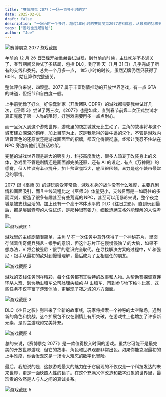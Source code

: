 ```yaml
---
title: "赛博朋克 2077：一场一百多小时的梦"
date: 2025-02-01
draft: false
description: "一场历时一个多月、超过105小时的赛博朋克2077游戏体验，从最初的犹豫到最终的沉浸，这是一次关于未来世界、人性考验和游戏艺术的深度探索。"
tags: ["游戏也是场冒险"]
author: "Joe"
---
```


![赛博朋克 2077 游戏截图](/images/posts/cyberpunk-2077-hundred-hours-dream/image.webp)

年前的 12 月 26 日已经开始重新尝试游玩，到节前的时候，主线就差不多通关了，春节期间又尝试了多结局，包括 DLC，到了昨天（1 月 31 日）几乎完成了所有的支线和委托，总共一个月多一点， 105 小时的时长，虽然奖牌仍然只获得了 60%，姑且算作完整通关。

整体评价来说，四颗星。2077 属于丰富剧情推动的开放世界游戏，有一点 GTA 的味道，但细节和自由度一般。

上手前犹豫了好久，好像蠢驴家（开发团队 CDPR）的游戏都需要我尝试好几次，《巫师 3》尝试了两三次，《2077》也是如此，直到春节前第二次正式尝试才真正克服了第一人称的阻碍，好游戏需要再多一点点耐心。

而一旦沉入到这个游戏世界，游戏里的夜之城就无比生动了，主角的故事将与这个城市建立深深的羁绊，加上目前为止，这是我觉得的最牛逼的汉化，不管是游戏内语音音色的还原度还是游戏画面里的招牌，都汉化得很彻底，经常让我忍不住站在 NPC 旁边听他们用脏话吵架。

完整的游戏世界观是最大的吸引力，科技高度发达，很多人热衷于改装身上的义体，游戏里不管是剧情还是画面都完美还原，还有 AI 的设定，有点《万神殿》的感觉，但人性没有半点提升，加上贫富差距大，底层很困顿，暴力是这个城市最常见的事情。

2077 跟《巫师 3》的游玩感受非常像，游戏本身的战斗没有什么难度，主要靠剧情和画面吸引，而且主线流程比之《巫师 3》体量更小，支线反而是一如既往的多而深刻，塑造了很多有趣甚至有些荒诞的 NPC，甚至可以用暴论来说，整个夜之城是被支线盘活的。加上还有一个高于本体水平的 DLC《往日之影》，直到玩到最后，都是层层嵌套的人性试炼，是那种很有张力，细致琢磨又格外能理解的人性考验。

![游戏截图 1](/images/posts/cyberpunk-2077-hundred-hours-dream/image-1.webp)

游戏里的主线剧情很简单，主角 V 在一次任务中意外获得了一个神秘芯片，里面存储着传奇佣兵强尼・银手的意识，但这个芯片正在慢慢侵蚀 V 的大脑，如果不想办法，V 将会被强尼・银手的意识完全取代。在寻找解决方案的过程中，V 和强尼・银手从最初的敌对到慢慢理解，最后成为了互相信任的朋友。

![游戏截图 2](/images/posts/cyberpunk-2077-hundred-hours-dream/image-2.webp)

游戏的支线任务同样精彩，每个任务都有其独特的故事和人物。从帮助警探调查连环杀人案，到协助出租车公司处理失控的 AI 出租车，再到参与地下格斗比赛，这些任务不仅丰富了游戏体验，更展现了夜之城的方方面面。

![游戏截图 3](/images/posts/cyberpunk-2077-hundred-hours-dream/image-3.webp)

DLC《往日之影》则带来了全新的故事线，玩家将探索一个神秘的太空赌场，遇到新的角色和挑战。这个扩展包不仅在剧情上有所突破，在游戏性上也增加了许多新元素，是对主游戏的完美补充。

![游戏截图 4](/images/posts/cyberpunk-2077-hundred-hours-dream/image-4.webp)

总的来说，《赛博朋克 2077》是一款值得投入时间的游戏。虽然它可能不是最完美的开放世界游戏，但它的故事、角色和世界观都非常出色。如果你能克服最初的上手难度，你会发现这是一场令人难忘的数字化冒险。

最后，我想说的是，这款游戏最大的魅力在于它展现的不仅仅是一个科技发达的未来世界，更是一面映照人性的镜子。在这个充满义体改造和数字幻象的世界里，最珍贵的依然是人与人之间的真诚关系。

![游戏截图 5](/images/posts/cyberpunk-2077-hundred-hours-dream/image-5.webp)